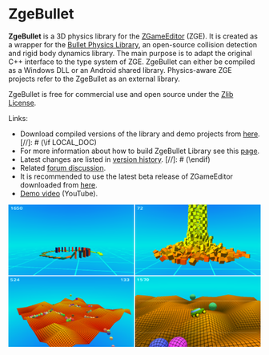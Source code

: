 # ZgeBullet

**ZgeBullet** is a 3D physics library for the [ZGameEditor](http://www.zgameeditor.org) (ZGE).
It is created as a wrapper for the [Bullet Physics Library](http://bulletphysics.org),
an open-source collision detection and rigid body dynamics library. The main purpose is
to adapt the original C++ interface to the type system of ZGE. ZgeBullet can either be compiled
as a Windows DLL or an Android shared library. Physics-aware ZGE projects refer to the ZgeBullet
as an external library.

ZgeBullet is free for commercial use and open source under the [Zlib License](http://opensource.org/licenses/Zlib).

Links:
* Download compiled versions of the library and demo projects from [here](http://googledrive.com/host/0BxwfQ8la88ouQTVuLWJfY1dMVGs/).
[//]: # (\if LOCAL_DOC)
* For more information about how to build ZgeBullet Library see this [page](../../wiki/How-to-Build).
* Latest changes are listed in [version history](../../wiki/Version-History).
[//]: # (\endif)
* Related [forum discussion](http://www.emix8.org/forum/viewtopic.php?t=830).
* It is recommended to use the latest beta release of ZGameEditor downloaded from [here](http://www.zgameeditor.org/files/ZGameEditor_beta.zip).
* [Demo video](http://www.youtube.com/watch?feature=player_embedded&v=50SliYSy6KY) (YouTube).

![Screenshots](doc/pic/scr.png)